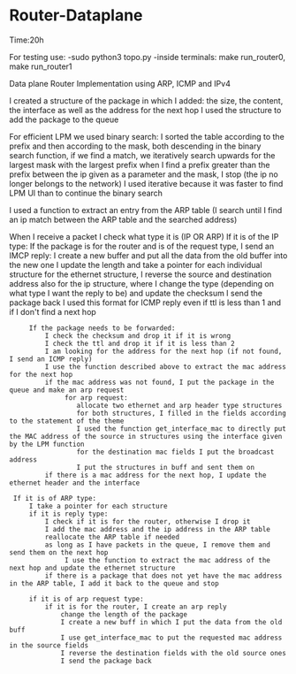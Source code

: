 # Router-Dataplane
Time:20h

For testing use:
  -sudo python3 topo.py
  -inside terminals: make run_router0, make run_router1

Data plane Router Implementation using ARP, ICMP and IPv4
  
I created a structure of the package in which I added: the size, the content, the interface as well as the address for the next hop
I used the structure to add the package to the queue

For efficient LPM we used binary search:
      I sorted the table according to the prefix and then according to the mask, both descending
      in the binary search function, if we find a match, we iteratively search upwards for the largest mask with the largest prefix
             when I find a prefix greater than the prefix between the ip given as a parameter and the mask, I stop (the ip no longer belongs to the network)
             I used iterative because it was faster to find LPM Ul than to continue the binary search

I used a function to extract an entry from the ARP table (I search until I find an ip match between the ARP table and the searched address)


When I receive a packet I check what type it is (IP OR ARP)
     If it is of the IP type:
         If the package is for the router and is of the request type, I send an IMCP reply:
             I create a new buffer and put all the data from the old buffer into the new one
             I update the length and take a pointer for each individual structure
             for the ethernet structure, I reverse the source and destination address
             also for the ip structure, where I change the type (depending on what type I want the reply to be) and update the checksum
             I send the package back
              I used this format for ICMP reply even if ttl is less than 1 and if I don't find a next hop

         If the package needs to be forwarded:
             I check the checksum and drop it if it is wrong
             I check the ttl and drop it if it is less than 2
             I am looking for the address for the next hop (if not found, I send an ICMP reply)
             I use the function described above to extract the mac address for the next hop
             if the mac address was not found, I put the package in the queue and make an arp request
                  for arp request:
                     allocate two ethernet and arp header type structures
                     for both structures, I filled in the fields according to the statement of the theme
                     I used the function get_interface_mac to directly put the MAC address of the source in structures using the interface given by the LPM function
                     for the destination mac fields I put the broadcast address
                     I put the structures in buff and sent them on
             if there is a mac address for the next hop, I update the ethernet header and the interface
    
     If it is of ARP type:
         I take a pointer for each structure
         if it is reply type:
             I check if it is for the router, otherwise I drop it
             I add the mac address and the ip address in the ARP table
             reallocate the ARP table if needed
             as long as I have packets in the queue, I remove them and send them on the next hop
                  I use the function to extract the mac address of the next hop and update the ethernet structure
             if there is a package that does not yet have the mac address in the ARP table, I add it back to the queue and stop

         if it is of arp request type:
             if it is for the router, I create an arp reply
                 change the length of the package
                 I create a new buff in which I put the data from the old buff
                 I use get_interface_mac to put the requested mac address in the source fields
                 I reverse the destination fields with the old source ones
                 I send the package back
